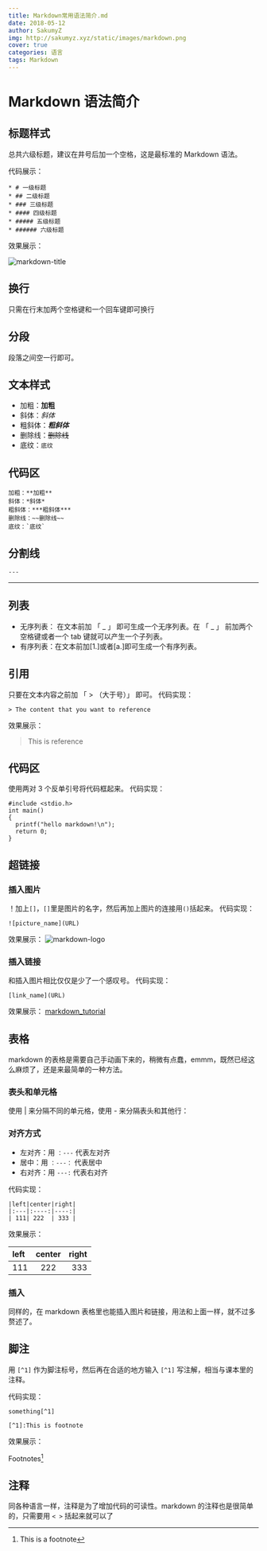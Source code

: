 ```yaml
---
title: Markdown常用语法简介.md
date: 2018-05-12
author: SakumyZ
img: http://sakumyz.xyz/static/images/markdown.png
cover: true
categories: 语言
tags: Markdown
---
```


# Markdown 语法简介

## 标题样式

总共六级标题，建议在井号后加一个空格，这是最标准的 Markdown 语法。

代码展示：

```
* # 一级标题
* ## 二级标题
* ### 三级标题
* #### 四级标题
* ##### 五级标题
* ###### 六级标题
```

效果展示：

![markdown-title](http://sakumyz.xyz/static/images/markdown-title.png)

## 换行

只需在行末加两个空格键和一个回车键即可换行

## 分段

段落之间空一行即可。

## 文本样式

- 加粗：**加粗**
- 斜体：_斜体_
- 粗斜体：**_粗斜体_**
- 删除线：~~删除线~~
- 底纹：`底纹`

## 代码区

```
加粗：**加粗**
斜体：*斜体*
粗斜体：***粗斜体***
删除线：~~删除线~~
底纹：`底纹`
```

## 分割线

```markdwon
---
```

---

## 列表

- 无序列表： 在文本前加 「 _ 」 即可生成一个无序列表。在 「 _ 」 前加两个空格键或者一个 tab 键就可以产生一个子列表。
- 有序列表：在文本前加[1.]或者[a.]即可生成一个有序列表。

## 引用

只要在文本内容之前加 「 > （大于号）」 即可。
代码实现：

```
> The content that you want to reference
```

效果展示：

> This is reference

## 代码区

使用两对 3 个反单引号将代码框起来。
代码实现：

```
#include <stdio.h>
int main()
{
  printf("hello markdown!\n");
  return 0;
}
```

## 超链接

### 插入图片

！加上`[]`，`[]`里是图片的名字，然后再加上图片的连接用`()`括起来。
代码实现：

```
![picture_name](URL)
```

效果展示：
![markdown-logo](https://ss0.bdstatic.com/94oJfD_bAAcT8t7mm9GUKT-xh_/timg?image&quality=100&size=b4000_4000&sec=1526104893&di=378f9801cc74e848765e8acd62195065&src=http://note.youdao.com/iyoudao/wp-content/uploads/2016/09/8881.jpg)

### 插入链接

和插入图片相比仅仅是少了一个感叹号。
代码实现：

```
[link_name](URL)
```

效果展示：
[markdown_tutorial](http://www.markdown.cn/)

## 表格

markdown 的表格是需要自己手动画下来的，稍微有点蠢，emmm，既然已经这么麻烦了，还是来最简单的一种方法。

### 表头和单元格

使用 | 来分隔不同的单元格，使用 - 来分隔表头和其他行：

### 对齐方式

- 左对齐：用 `：---` 代表左对齐
- 居中：用 `：---：` 代表居中
- 右对齐：用 `---:` 代表右对齐

代码实现：

```
|left|center|right|
|:---|:----:|----:|
| 111| 222  | 333 |
```

效果展示：

| left | center | right |
| :--- | :----: | ----: |
| 111  |  222   |   333 |

### 插入

同样的，在 markdown 表格里也能插入图片和链接，用法和上面一样，就不过多赘述了。

## 脚注

用 `[^1]` 作为脚注标号，然后再在合适的地方输入 `[^1]` 写注解，相当与课本里的注释。

代码实现：

```
something[^1]

[^1]:This is footnote
```

效果展示：

Footnotes[^1]

[^1]: This is a footnote

## 注释

同各种语言一样，注释是为了增加代码的可读性。markdown 的注释也是很简单的，只需要用 `< >` 括起来就可以了
